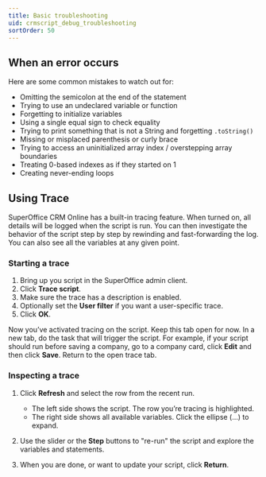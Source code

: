 ```yaml
---
title: Basic troubleshooting
uid: crmscript_debug_troubleshooting
sortOrder: 50
---
```


## When an error occurs

Here are some common mistakes to watch out for:

* Omitting the semicolon at the end of the statement
* Trying to use an undeclared variable or function
* Forgetting to initialize variables
* Using a single equal sign to check equality
* Trying to print something that is not a String and forgetting `.toString()`
* Missing or misplaced parenthesis or curly brace
* Trying to access an uninitialized array index / overstepping array boundaries
* Treating 0-based indexes as if they started on 1
* Creating never-ending loops

## Using Trace

SuperOffice CRM Online has a built-in tracing feature. When turned on, all details will be logged when the script is run. You can then investigate the behavior of the script step by step by rewinding and fast-forwarding the log. You can also see all the variables at any given point.

### Starting a trace

1. Bring up you script in the SuperOffice admin client.
2. Click **Trace script**.
3. Make sure the trace has a description is enabled.
4. Optionally set the **User filter** if you want a user-specific trace.
5. Click **OK**.

Now you’ve activated tracing on the script. Keep this tab open for now. In a new tab, do the task that will trigger the script. For example, if your script should run before saving a company, go to a company card, click **Edit** and then click **Save**. Return to the open trace tab.

### Inspecting a trace

1. Click **Refresh** and select the row from the recent run.
    * The left side shows the script. The row you’re tracing is highlighted.
    * The right side shows all available variables. Click the ellipse (…) to expand.

2. Use the slider or the **Step** buttons to "re-run" the script and explore the variables and statements.

3. When you are done, or want to update your script, click **Return**.
